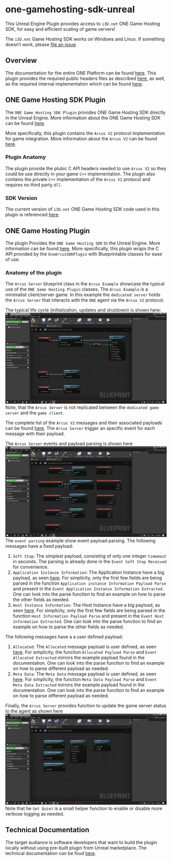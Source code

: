 # one-gamehosting-sdk-unreal

This Unreal Engine Plugin provides access to `i3D.net` ONE Game Hosting SDK, for easy and efficient scaling of game servers!

The `i3D.net` Game Hosting SDK works on Windows and Linux.
If something doesn’t work, please [file an issue](https://github.com/i3D-net/ONE-GameHosting-SDK/issues).


## Overview

The documentation for the entire ONE Platform can be found [here](https://www.i3d.net/docs/one/). This plugin provides the required public headers files as described [here](https://git.i3d.net/one/ardentblue/one-game-sdk/-/blob/master/docs/integration_guide.md), as well, as the required internal implementation which can be found [here](https://git.i3d.net/one/ardentblue/one-game-sdk/-/tree/master/one/arcus).


## ONE Game Hosting SDK Plugin

The `ONE Game Hosting SDK Plugin` provides ONE Game Hosting SDK directly in the Unreal Engine. More information about the ONE Game Hosting SDK can be found [here](https://www.i3d.net/docs/one/odp/).

More specifically, this plugin contains the `Arcus V2` protocol implementation for game integration. More information about the `Arcus V2` can be found [here](https://www.i3d.net/docs/one/odp/).


### Plugin Anatomy

The plugin provide the plubic C API headers needed to use `Arcus V2` so they could be use directly in your game `C++` implementation. The plugin also contains the private `C++` implementation of the `Arcus V2` protocol and requires no third party `dll`.


### SDK Version

The current version of `i3D.net` ONE Game Hosting SDK code used in this plugin is referenced [here](docs/sdk_version.md).

## ONE Game Hosting Plugin

The plugin Provides the `ONE Game Hosting SDK` to the Unreal Engine. More information can be found [here](https://www.i3d.net/docs/one/odp/). More specifically, this plugin wraps the C API provided by the `OneArcusSDKPlugin` with Blueprintable classes for ease of use.

### Anatomy of the plugin

The `Arcus Server` blueprint class in the `Arcus Example` showcase the typical use of the `ONE Game Hosting Plugin` classes. The `Arcus Example` is a minimalist client/server game. In this example the `dedicated server` holds the `Arcus Server` that interacts with the `ONE` agent via the `Arcus V2` protocol.

The typical life cycle (initialization, updates and shutdown) is shown here: ![Life Cycle](docs/images/life-cycle.png "Life Cycle") Note, that the `Arcus Server` is not replicated between the `dedicated game server` and the `game client`.

The complete list of the `Arcus V2` messages and their associated payloads can be found [here](https://www.i3d.net/docs/one/odp/Game-Integration/Management-Protocol/Arcus-V2/request-response/). The `Arcus Server` trigger an specific event for each message with their payload.

The `Arcus Server` events and payload parsing is shown here ![event-parsing.png](docs/images/event-parsing.png "Event Parsing") The `event parsing` example show event payload parsing. The following messages have a fixed payload:
1. `Soft Stop`:
    The simplest payload, consisting of only one integer `timemout` in seconds. The parsing is already done in the `Event Soft Stop Received` for convenience.
2. `Application Instance Information`:
    The Application Instance have a big payload, as seen [here](https://www.i3d.net/docs/one/odp/Game-Integration/Management-Protocol/Arcus-V2/request-response/#applicationinstance-information). For simplicity, only the first few fields are being parsed in the function `Application instance Information Payload Parse` and present in the `Event Application Instance Information Extracted`. One can look into the parse function to find an example on how to parse the other fields as needed.
3. `Host Instance Information`:
    The Host Instance have a big payload, as seen [here](https://www.i3d.net/docs/one/odp/Game-Integration/Management-Protocol/Arcus-V2/request-response/#host-information). For simplicity, only the first few fields are being parsed in the function `Host Information Payload Parse` and present in the `Event Host Information Extracted`. One can look into the parse function to find an example on how to parse the other fields as needed.

The following messages have a a user defined payload:
1. `Allocated`:
    The `Allocated` message payload is user defined, as seen [here](https://www.i3d.net/docs/one/odp/Game-Integration/Management-Protocol/Arcus-V2/request-response/#allocated). For simplicity, the function `Allocated Payload Parse` and `Event Allocated Extracted` mirrors the example payload found in the documentation. One can look into the parse function to find an example on how to parse different payload as needed.
2. `Meta Data`:
    The `Meta Data` message payload is user defined, as seen [here](https://www.i3d.net/docs/one/odp/Game-Integration/Management-Protocol/Arcus-V2/request-response/#meta-data). For simplicity, the function `Meta Data Payload Parse` and `Event Meta Data Extracted` mirrors the example payload found in the documentation. One can look into the parse function to find an example on how to parse different payload as needed.

Finally, the `Arcus Server` provides function to update the game server status to the agent as shown here ![other.png](docs/images/other.png "Other functions") Note that he `Set Quiet` is a small helper function to enable or disable more verbose logging as needed.


## Technical Documentation

The target audiance is software developers that want to build the plugin locally without using pre-built plugin from Unreal marketplace. The technical documentation can be foud [here](docs/technical/guide.md).
